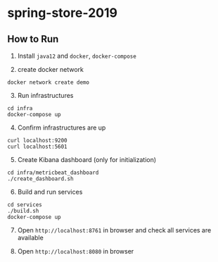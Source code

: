 # spring-store-2019

## How to Run

1. Install `java12` and `docker`, `docker-compose`

2. create docker network
```
docker network create demo
```

3. Run infrastructures
```
cd infra
docker-compose up
```

4. Confirm infrastructures are up
```
curl localhost:9200
curl localhost:5601
```

5. Create Kibana dashboard (only for initialization)
```
cd infra/metricbeat_dashboard
./create_dashboard.sh
```

6. Build and run services
```
cd services
./build.sh
docker-compose up
```

7. Open `http://localhost:8761` in browser and check all services are available

8. Open `http://localhost:8080` in browser
